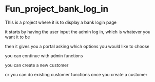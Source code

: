 # Fun_project_bank_log_in
This is a project where it is to display a bank login page


it starts by having the user input the admin log in, which is whatever you want it to be

then it gives you a portal asking which options you would like to choose

you can continue with admin functions 

you can create a new customer

or you can do existing customer functions once you create a customer 
